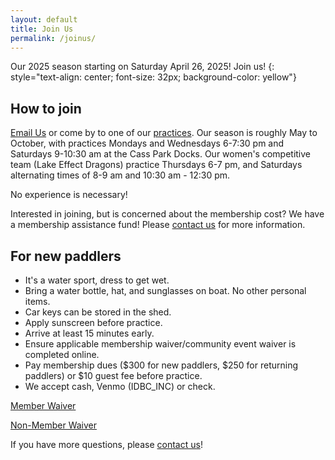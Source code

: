 ```yaml
---
layout: default
title: Join Us
permalink: /joinus/
---
```


Our 2025 season starting on Saturday April 26, 2025! Join us!
{: style="text-align: center; font-size: 32px; background-color: yellow"}

## How to join
[Email Us](mailto:hello@ithacadragonboat.net) or come by to one of our [practices](/practices/). Our season is roughly May to October, with practices Mondays and Wednesdays 6-7:30 pm and Saturdays 9-10:30 am at the Cass Park Docks. Our women's competitive team (Lake Effect Dragons) practice Thursdays 6-7 pm, and Saturdays alternating times of 8-9 am and 10:30 am - 12:30 pm.

No experience is necessary!

Interested in joining, but is concerned about the membership cost? We have a membership assistance fund! Please [contact us](/contact_us/) for more information.

## For new paddlers
- It's a water sport, dress to get wet.  
- Bring a water bottle, hat, and sunglasses on boat. No other personal items.
- Car keys can be stored in the shed.
- Apply sunscreen before practice.
- Arrive at least 15 minutes early.
- Ensure applicable membership waiver/community event waiver is completed online.
- Pay membership dues ($300 for new paddlers, $250 for returning paddlers) or $10 guest fee before practice.
- We accept cash, Venmo (IDBC_INC) or check.  

[Member Waiver](https://docs.google.com/forms/d/e/1FAIpQLSfVA59rJRIFjxIg1vsD3L76E-4eP_cOuxH30N4r0W_H269dDg/viewform)

[Non-Member Waiver](https://docs.google.com/forms/d/e/1FAIpQLSck8b_lg0yNpbjTjdn5q5MSzNZW_rW3PDeylLjhIunQQOqoAA/viewform)

If you have more questions, please [contact us](/contact_us/)!